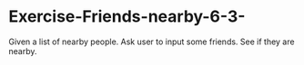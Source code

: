 # Exercise-Friends-nearby-6-3-
Given a list of nearby people. Ask user to input some friends. See if they are nearby.
